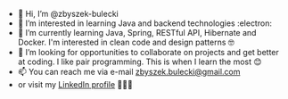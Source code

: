 - 👋 Hi, I’m @zbyszek-bulecki
- 👀 I’m interested in learning Java and backend technologies :electron:
- 🌱 I’m currently learning Java, Spring, RESTful API, Hibernate and Docker. I'm interested in clean code and design patterns 🤓
- 💞️ I’m looking for opportunities to collaborate on projects and get better at coding. I like pair programming. This is when I learn the most 😊
- 📫 You can reach me via e-mail zbyszek.bulecki@gmail.com
- or visit my [LinkedIn profile](https://www.linkedin.com/in/zbigniew-bułecki-58b68a67/) 👨🏻‍💻

<!---
zbyszek-bulecki/zbyszek-bulecki is a ✨ special ✨ repository because its `README.md` (this file) appears on your GitHub profile.
You can click the Preview link to take a look at your changes.
--->
